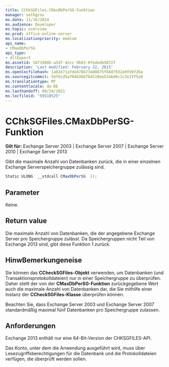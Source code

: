 ```yaml
---
title: CChkSGFiles.CMaxDbPerSG-Funktion
manager: sethgros
ms.date: 11/16/2014
ms.audience: Developer
ms.topic: overview
ms.prod: office-online-server
ms.localizationpriority: medium
api_name:
- CMaxDbPerSG
api_type:
- dllExport
ms.assetid: 5871988b-a5d7-42cc-9b83-8fededb5072f
description: 'Last modified: February 22, 2013'
ms.openlocfilehash: 1a82e71afde4766734d0875f68d7932a9fd9f26a
ms.sourcegitcommit: 54f6cd5a704b36b76d110ee53a6d6c1c3e15f5a9
ms.translationtype: MT
ms.contentlocale: de-DE
ms.lasthandoff: 09/24/2021
ms.locfileid: "59510525"
---
```

# <a name="cchksgfilescmaxdbpersg-function"></a>CChkSGFiles.CMaxDbPerSG-Funktion

**Gilt für:** Exchange Server 2003 | Exchange Server 2007 | Exchange Server 2010 | Exchange Server 2013
  
Gibt die maximale Anzahl von Datenbanken zurück, die in einer einzelnen Exchange Serverspeichergruppe zulässig sind.
  
```cs
Static ULONG  __stdcall CMaxDbPerSG  ();

```

## <a name="parameters"></a>Parameter

Keine.
  
## <a name="return-value"></a>Return value

Die maximale Anzahl von Datenbanken, die der angegebene Exchange Server pro Speichergruppe zulässt. Da Speichergruppen nicht Teil von Exchange 2013 sind, gibt diese Funktion 1 zurück.
  
## <a name="remarks"></a>HinwBemerkungeneise

Sie können das **CCheckSGFiles-Objekt** verwenden, um Datenbanken (und Transaktionsprotokolldateien) nur in einer Speichergruppe zu überprüfen. Daher stellt der von der **CMaxDbPerSG-Funktion** zurückgegebene Wert auch die maximale Anzahl von Datenbanken dar, die Sie mithilfe einer Instanz der **CCheckSGFiles-Klasse** überprüfen können. 
  
Beachten Sie, dass Exchange Server 2003 und Exchange Server 2007 standardmäßig maximal fünf Datenbanken pro Speichergruppe zulassen.
  
## <a name="requirements"></a>Anforderungen

Exchange 2013 enthält nur eine 64-Bit-Version der CHKSGFILES-API.
  
Das Konto, unter dem die Anwendung ausgeführt wird, muss über Lesezugriffsberechtigungen für die Datenbank und die Protokolldateien verfügen, die überprüft werden sollen.
  

